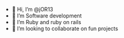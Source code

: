- 👋 Hi, I’m @jOR13
- 👀 I’m Software development
- 🌱 I’m Ruby and ruby on rails
- 💞️ I’m looking to collaborate on fun projects

<!---
jOR13/jOR13 is a ✨ special ✨ repository because its `README.md` (this file) appears on your GitHub profile.
You can click the Preview link to take a look at your changes.
--->
